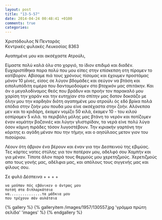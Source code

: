 ```yaml
---
layout: post
title: "13-5-57"
date: 2014-04-24 00:48:41 +0100
comments: true
categories:
---
```


Χριστόδουλος Ν Πενταράς<br/>
Κεντρικές φυλακές Λευκοσίας 8363

Αγαπημένε μου και ακσέχαστε Ατρούλι,

Είμαστε πολύ καλά όλυ στο χοργιό, το ίδιον επιδιμό και διαδέν. Ευχαριστίθηκα παρα πολύ που μου είπες στην επίσκεπση οτη πίραμεν το κατίβορον. Αβίσαμε πιά τους χρόνους πίσομας και έχουμεν προστάμας μόνον 10 μίνες, είσος σε λύγον βδομάδες και σεύγον να βτάση και ειπολυπόδιτη ειμέρα που δανταμοδούμεν στο βτοχικόν μας σπιτάκην. Και άν ο μεγαλοδίναμος θεός που βράδυν και προήν τον παρακαλό μου χαρίση την χαράν και την ευτηχίαν στο σπίτην μας δατον δοκσάζο με όλην μου την καρδηάν διότη αγαπημένε μου ατρούλι ός εδό βρίκα πολά επόδια στην ζοήν μου πουδα μου είνε ακσέχαστα στην ζοήν. Αλόνεπσα μεν και το κριδάρη, έκαμεν νομίζο 50 κιλά, έκαμεν 10 - του κιλού εσπίραμεν 5 κιλά. το περιβόλη μόλης μας βτάνη το νερόν και ποτίζομεν έναν κομάτην βαζανιές και λύγην γλιστιρίδαν, τα νερά είνε πολύ λύγα όσον κάμνη πιράδες τόσον λυγοστέβουν. Την κιριακήν γαρτόνη την κόριτης ει αγάδη μέναν που την τήμην, και ο αησύλαος μετον γιον του πισούριου.

Λέουν ότη άβριον ένα βέρουν και έναν για την Δεσπεινού της εβιμύας.
Τες κάρτες νατες στύλης για τον πατέραν μου, αδελφό σου Χαμπήν και για μέναν. Τίποτε άλον παρά τους θερμούς μου χερετηζμούς. Χερετιζμούς απο τους γονής μας, αδέλφια μας, και απόλους τους σιγγενής μας και φίλους σου.

Σε φυλό Δέσπεινα + + + +

    να μούπαν πός εβάνικεν ο άντρας μου
    ποτσή στα διπλαρκάτσια
    να...............τα μάδκια μου
    που τρέχουν σάν αυλάτσια

{% gallery %}
  {% galleryitem /images/1957/130557.jpg 'γράμμα πρώτη σελίδα' 'images' %}
{% endgallery %}
